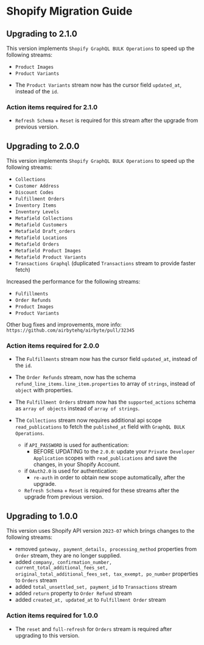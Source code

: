 # Shopify Migration Guide

## Upgrading to 2.1.0
This version implements `Shopify GraphQL BULK Operations` to speed up the following streams:
 - `Product Images`
 - `Product Variants`

* The `Product Variants` stream now has the cursor field `updated_at`, instead of the `id`.
 
### Action items required for 2.1.0
- `Refresh Schema` + `Reset` is required for this stream after the upgrade from previous version.


## Upgrading to 2.0.0
This version implements `Shopify GraphQL BULK Operations` to speed up the following streams:
 - `Collections`
 - `Customer Address`
 - `Discount Codes`
 - `Fulfillment Orders`
 - `Inventory Items`
 - `Inventory Levels`
 - `Metafield Collections`
 - `Metafield Customers`
 - `Metafield Draft_orders`
 - `Metafield Locations`
 - `Metafield Orders`
 - `Metafield Product Images`
 - `Metafield Product Variants`
 - `Transactions Graphql` (duplicated `Transactions` stream to provide faster fetch)

Increased the performance for the following streams:
- `Fulfillments`
- `Order Refunds`
- `Product Images`
- `Product Variants`
 
Other bug fixes and improvements, more info: `https://github.com/airbytehq/airbyte/pull/32345`

### Action items required for 2.0.0
* The `Fulfillments` stream now has the cursor field `updated_at`, instead of the `id`.
* The `Order Refunds` stream, now has the schema `refund_line_items.line_item.properties` to array of `strings`, instead of `object` with properties.
* The `Fulfillment Orders` stream now has the `supported_actions` schema as `array of objects` instead of `array of strings`.
* The `Collections` stream now requires additional api scope `read_publications` to fetch the `published_at` field with `GraphQL BULK Operations`.

   - if `API_PASSWORD` is used for authentication:
      - BEFORE UPDATING to the `2.0.0`: update your `Private Developer Application` scopes with `read_publications` and save the changes, in your Shopify Account.
   - if `OAuth2.0` is used for authentication:
      - `re-auth` in order to obtain new scope automatically, after the upgrade.
   - `Refresh Schema` + `Reset` is required for these streams after the upgrade from previous version.


## Upgrading to 1.0.0
This version uses Shopify API version `2023-07` which brings changes to the following streams:
 - removed `gateway, payment_details, processing_method` properties from `Order` stream, they are no longer supplied.
 - added `company, confirmation_number, current_total_additional_fees_set, original_total_additional_fees_set, tax_exempt, po_number` properties to `Orders` stream
 - added `total_unsettled_set, payment_id` to `Transactions` stream
 - added `return` property to `Order Refund` stream
 - added `created_at, updated_at` to `Fulfillment Order` stream

### Action items required for 1.0.0
 * The `reset` and `full-refresh` for `Orders` stream is required after upgrading to this version.
